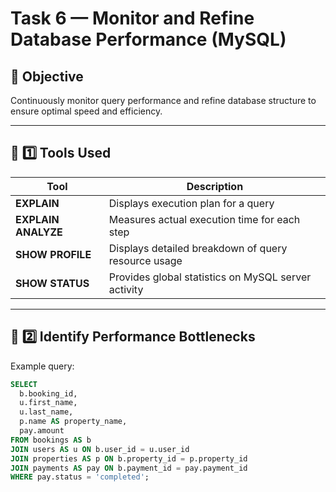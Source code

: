 # Task 6 — Monitor and Refine Database Performance (MySQL)

## 🎯 Objective
Continuously monitor query performance and refine database structure to ensure optimal speed and efficiency.

---

## 🧩 1️⃣ Tools Used
| Tool | Description |
|------|--------------|
| **EXPLAIN** | Displays execution plan for a query |
| **EXPLAIN ANALYZE** | Measures actual execution time for each step |
| **SHOW PROFILE** | Displays detailed breakdown of query resource usage |
| **SHOW STATUS** | Provides global statistics on MySQL server activity |

---

## 🧠 2️⃣ Identify Performance Bottlenecks
Example query:
```sql
SELECT
  b.booking_id,
  u.first_name,
  u.last_name,
  p.name AS property_name,
  pay.amount
FROM bookings AS b
JOIN users AS u ON b.user_id = u.user_id
JOIN properties AS p ON b.property_id = p.property_id
JOIN payments AS pay ON b.payment_id = pay.payment_id
WHERE pay.status = 'completed';
